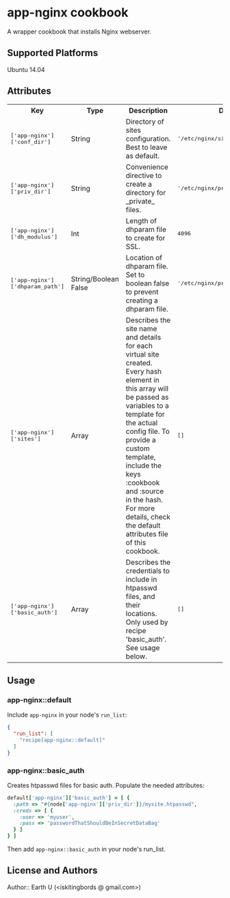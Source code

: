 # app-nginx cookbook

A wrapper cookbook that installs Nginx webserver.

## Supported Platforms

Ubuntu 14.04

## Attributes

<table>
  <tr>
    <th>Key</th>
    <th>Type</th>
    <th>Description</th>
    <th>Default</th>
  </tr>
  <tr>
    <td><tt>['app-nginx']['conf_dir']</tt></td>
    <td>String</td>
    <td>Directory of sites configuration. Best to leave as default.</td>
    <td><tt>'/etc/nginx/sites-available'</tt></td>
  </tr>
  <tr>
    <td><tt>['app-nginx']['priv_dir']</tt></td>
    <td>String</td>
    <td>Convenience directive to create a directory for _private_ files.</td>
    <td><tt>'/etc/nginx/private'</tt></td>
  </tr>
  <tr>
    <td><tt>['app-nginx']['dh_modulus']</tt></td>
    <td>Int</td>
    <td>Length of dhparam file to create for SSL.</td>
    <td><tt>4096</tt></td>
  </tr>
  <tr>
    <td><tt>['app-nginx']['dhparam_path']</tt></td>
    <td>String/Boolean False</td>
    <td>Location of dhparam file. Set to boolean false to prevent creating a dhparam file.</td>
    <td><tt>'/etc/nginx/private/dhparam.pem'</tt></td>
  </tr>
  <tr>
    <td><tt>['app-nginx']['sites']</tt></td>
    <td>Array</td>
    <td>Describes the site name and details for each virtual site created. Every hash element in this array will be passed as variables to a template for the actual config file. To provide a custom template, include the keys :cookbook and :source in the hash. For more details, check the default attributes file of this cookbook.</td>
    <td><tt>[]</tt></td>
  </tr>
  <tr>
    <td><tt>['app-nginx']['basic_auth']</tt></td>
    <td>Array</td>
    <td>Describes the credentials to include in htpasswd files, and their locations. Only used by recipe 'basic_auth'. See usage below.</td>
    <td><tt>[]</tt></td>
  </tr>
</table>

## Usage

### app-nginx::default

Include `app-nginx` in your node's `run_list`:

```json
{
  "run_list": [
    "recipe[app-nginx::default]"
  ]
}
```

### app-nginx::basic_auth

Creates htpasswd files for basic auth. Populate the needed attributes:

```ruby
default['app-nginx']['basic_auth'] = [ {
  :path => "#{node['app-nginx']['priv_dir']}/mysite.htpasswd",
  :creds => [ {
    :user => 'myuser',
    :pass => 'passwordThatShouldBeInSecretDataBag'
  } ]
} ]
```

Then add `app-nginx::basic_auth` in your node's run_list.

## License and Authors

Author:: Earth U (<iskitingbords @ gmail.com>)
